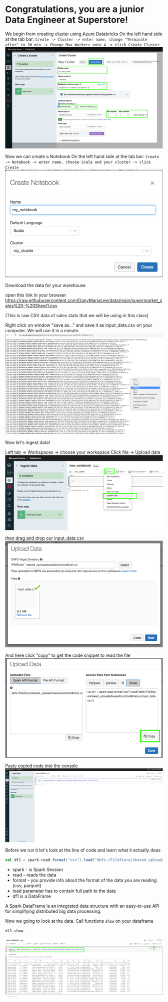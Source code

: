 # Congratulations, you are a junior Data Engineer at Superstore!

We begin from creating cluster using Azure Databricks
On the left hand side at the tab bar: `Create -> Cluster -> enter name, change "Terminate after" to 30 min -> Change Max Workers onto 4 -> click Create Cluster`
![Image](./pictures/create_cluster.png)

Now we can create a Notebook
On the left hand side at the tab bar: `Create -> Notebook -> enter name, choose Scala and your cluster -> click Create`
![Image](./pictures/create_notebook.png)



Download the data for your warehouse

open this link in your browser
https://raw.githubusercontent.com/DanyMariaLee/data/main/supermarket_sales%20-%20Sheet1.csv

(This is raw CSV data of sales stats that we will be using in this class)

Right click on window "save as..." and save it as input_data.csv on your computer. We will use it in a minute.
![Image](./pictures/save_as.png)

Now let's ingest data!

Left tab -> Workspaces -> choose your workspace
Click file -> Upload data
![Image](./pictures/upload_data.png)

then drag and drop our input_data.csv
![Image](./pictures/upload_data_2.png)

And here click "copy" to get the code snippet to read the file
![Image](./pictures/upload_data_3.png)

Paste copied code into the console
![Image](./pictures/paste_code.png)

Before we run it let's look at the line of code and learn what it actually does

```scala
val df1 = spark.read.format("csv").load("dbfs:/FileStore/shared_uploads/besselfunction@mail.ru/input_data.csv")
```
- spark - is Spark Session
- read - reads the data
- format - you provide info about the format of the data you are reading (csv, parquet)
- load parameter has to contain full path to the data
- df1 is a DataFrame

A Spark DataFrame is an integrated data structure with an easy-to-use API for simplifying distributed big data processing. 

Now we going to look at the data. Call functions `show` on your dataframe

```scala
df1.show
```
![Image](./pictures/df1_show.png)
